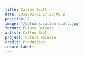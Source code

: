 ```yaml
---
title: Callum Scott
date: 2018-02-01 17:23:00 Z
position: 7
image: "/uploads/callum-scott.jpg"
format: Future Release
artist: Callum Scott
project: Future Release
credit: Production
record-label: 
---
```


